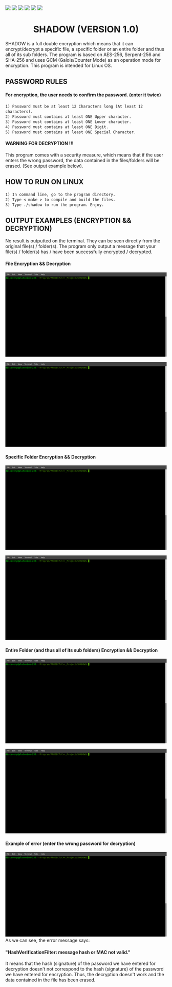 ![](https://img.shields.io/badge/Code-C++-orange.svg?style=plastic&logo=c%2B%2B)
![](https://img.shields.io/badge/OS-Linux-orange.svg?style=plastic&logo=Linux)
![](https://img.shields.io/badge/Algorithm-AES-orange.svg?style=plastic&logo)
![](https://img.shields.io/badge/Algorithm-Serpent-orange.svg?style=plastic&logo)
![](https://img.shields.io/badge/Algorithm-SHA-orange.svg?style=plastic&logo)
![](https://img.shields.io/badge/Tools-SublimeText-orange.svg?style=plastic&logo)
<h1 align="center"> SHADOW (VERSION 1.0) </h1>
SHADOW is a full double encryption which means that it can encrypt/decrypt a specific file, a specific folder or an entire folder and thus all of its sub folders. The program is based on AES-256, Serpent-256 and SHA-256 and uses GCM (Galois/Counter Mode) as an operation mode for encryption. This program is intended for Linux OS.

<h2 align="left"> PASSWORD RULES </h2>
<h4 align="left"> For encryption, the user needs to confirm the password. (enter it twice)</h4>

	1) Password must be at least 12 Characters long (At least 12 characters).
	2) Password must contains at least ONE Upper character.
	3) Password must contains at least ONE Lower character.
	4) Password must contains at least ONE Digit.
	5) Password must contains at least ONE Special Character.

<h4 align="left"> WARNING FOR DECRYPTION !!! </h4>
This program comes with a security measure, which means that if the user enters the wrong password, the data contained in the files/folders will be erased. (See output example below).

<h2 align="left"> HOW TO RUN ON LINUX </h2>

	1) In command line, go to the program directory.
	2) Type < make > to compile and build the files.
	3) Type ./shadow to run the program. Enjoy.
	
<h2 align="left"> OUTPUT EXAMPLES (ENCRYPTION && DECRYPTION) </h2>
No result is outputted on the terminal. They can be seen directly from the original file(s) / folder(s). The program only output a message that your file(s) / folder(s) has / have been successfully encrypted / decrypted.

<h4 align="left"> File Encryption && Decryption </h4>

![Output](https://github.com/AndryRafam/Shadow/blob/main/Output/FileCrypt.gif)

![Output](https://github.com/AndryRafam/Shadow/blob/main/Output/FileDcrypt.gif)

<h4 align="left"> Specific Folder Encryption && Decryption </h4>

![Output](https://github.com/AndryRafam/Shadow/blob/main/Output/FolderCrypt.gif)

![Output](https://github.com/AndryRafam/Shadow/blob/main/Output/FolderDcrypt.gif)

<h4 align="left"> Entire Folder (and thus all of its sub folders) Encryption && Decryption </h4>

![Output](https://github.com/AndryRafam/Shadow/blob/main/Output/FolderAllCrypt.gif)

![Output](https://github.com/AndryRafam/Shadow/blob/main/Output/FolderAllDcrypt.gif)

<h4 align="left"> Example of error (enter the wrong password for decryption) </h4>

![Ouput](https://github.com/AndryRafam/Shadow/blob/main/Output/ErrorDcrypt.gif)
As we can see, the error message says: <h4>"HashVerificationFilter: message hash or MAC not valid."</h4> 
It means that the hash (signature) of the password we have entered for decryption doesn't not correspond to the hash (signature) of the password we have entered for encryption. Thus, the decryption doesn't work and the data contained in the file has been erased.
